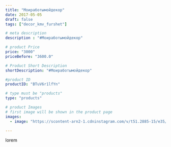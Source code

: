 ```yaml
---
title: "Моиработымойдекор"
date: 2017-05-05
draft: false
tags: ["decor_kmv_furshet"]

# meta description
description : "#Моиработымойдекор"

# product Price
price: "3000"
priceBefore: "3600.0"

# Product Short Description
shortDescription: "#Моиработымойдекор"

#product ID
productID: "BTuV6r1lfYn"

# type must be "products"
type: "products"

# product Images
# first image will be shown in the product page
images:
  - image: "https://scontent-arn2-1.cdninstagram.com/v/t51.2885-15/e35/18380272_1994763387419822_2547622107173355520_n.jpg?se=8&tp=1&_nc_ht=scontent-arn2-1.cdninstagram.com&_nc_cat=102&_nc_ohc=GsYk4hlVvKAAX9m1O4T&oh=7948d0d55641e9841fd53ac39f0222da&oe=60747E2F&ig_cache_key=MTUwODIzOTMxNjk5MTk5NzQ3OQ%3D%3D.2"

---
```

lorem

